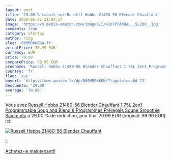 ```yaml
---
layout: post
title: '29.00 % rabais sur Russell Hobbs 21480-56 Blender Chauffant'
date: 2020-05-22 21:03:17
image: 'https://m.media-amazon.com/images/I/41n7PTAhNAL._SL200_.jpg'
comments: true
category: ofertas
author: ring
slug: 'B00MB6K86W-fr'
actualPrice: 70.99 EUR
currency: EUR
price: 70.99
comparePrice: 99.99 EUR
prodname: 'Russell Hobbs 21480-56 Blender Chauffant 1 75L 2en1 Programmable Soup and Blend  8 Programmes Préréglés Soupe  Smoothie  Sauce  etc'
country: 'fr'
flag: '🇫🇷'
buyurl: 'https://www.amazon.fr/dp/B00MB6K86W/?tag=tolees0d-21'
descuento: '29.00'
average: '70.99'
---
```


Vous avez [Russell Hobbs 21480-56 Blender Chauffant 1 75L 2en1 Programmable Soup and Blend  8 Programmes Préréglés Soupe  Smoothie  Sauce  etc](https://www.amazon.fr/dp/B00MB6K86W/?tag=tolees0d-21)  à  29.00 % de réduction, prix final  70.99 EUR (original: 99.99 EUR) ici:

[![Russell Hobbs 21480-56 Blender Chauffant](https://m.media-amazon.com/images/I/41n7PTAhNAL._SL200_.jpg)](https://www.amazon.fr/dp/B00MB6K86W/?tag=tolees0d-21)

ℹ️:


[Achetez-le maintenant!!](https://www.amazon.fr/dp/B00MB6K86W/?tag=tolees0d-21)
